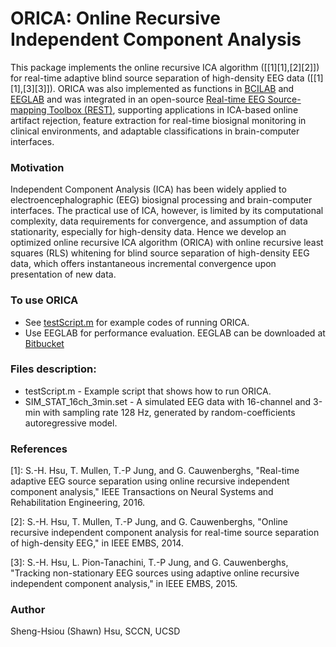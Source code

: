 # ORICA: Online Recursive Independent Component Analysis

This package implements the online recursive ICA algorithm ([[1][1],[2][2]]) for real-time adaptive blind source separation of high-density EEG data ([[1][1],[3][3]]). ORICA was also implemented as functions in [BCILAB](https://sccn.ucsd.edu/wiki/BCILAB) and [EEGLAB](https://sccn.ucsd.edu/eeglab/index.php) and was integrated in an open-source [Real-time EEG Source-mapping Toolbox (REST)](https://github.com/goodshawn12/REST "REST"), supporting applications in ICA-based online artifact rejection, feature extraction for real-time biosignal monitoring in clinical environments, and adaptable classifications in brain-computer interfaces.


### Motivation
Independent Component Analysis (ICA) has been widely applied to electroencephalographic (EEG) biosignal processing and brain-computer interfaces. The practical use of ICA, however, is limited by its computational complexity, data requirements for convergence, and assumption of data stationarity, especially for high-density data. Hence we develop an optimized online recursive ICA algorithm (ORICA) with online recursive least squares (RLS) whitening for blind source separation of high-density EEG data, which offers instantaneous incremental convergence upon presentation of new data. 


### To use ORICA
* See [testScript.m](testScript.m) for example codes of running ORICA.
* Use EEGLAB for performance evaluation. EEGLAB can be downloaded at [Bitbucket](https://bitbucket.org/sccn_eeglab/eeglab)


### Files description:
- testScript.m		- Example script that shows how to run ORICA.
- SIM_STAT_16ch_3min.set 	- A simulated EEG data with 16-channel and 3-min with sampling rate 128 Hz, generated by random-coefficients autoregressive model. 


### References
[1]: S.-H. Hsu, T. Mullen, T.-P Jung, and G. Cauwenberghs, "Real-time adaptive EEG source separation using online recursive independent component analysis," IEEE Transactions on Neural Systems and Rehabilitation Engineering, 2016.

[2]: S.-H. Hsu, T. Mullen, T.-P Jung, and G. Cauwenberghs, "Online recursive independent component analysis for real-time source
separation of high-density EEG," in IEEE EMBS, 2014.

[3]: S.-H. Hsu, L. Pion-Tanachini, T.-P Jung, and G. Cauwenberghs, "Tracking non-stationary EEG sources using adaptive online 
recursive independent component analysis," in IEEE EMBS, 2015.

### Author
Sheng-Hsiou (Shawn) Hsu, SCCN, UCSD
